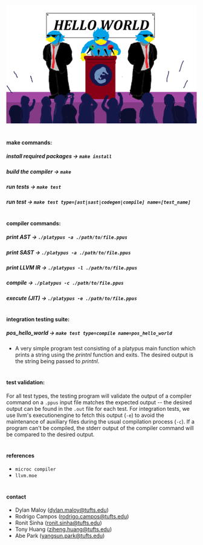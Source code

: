![oink](helloworld.png)

#

#### make commands:
##### install required packages &rarr; ```make install```
##### build the compiler &rarr; ```make```
##### run tests &rarr; ```make test```
##### run test &rarr; ```make test type=[ast|sast|codegen|compile] name=[test_name]```

#

#### compiler commands:
##### print AST &rarr; ```./platypus -a ./path/to/file.ppus```
##### print SAST &rarr; ```./platypus -a ./path/to/file.ppus```
##### print LLVM IR &rarr; ```./platypus -l ./path/to/file.ppus```
##### compile &rarr; ```./platypus -c ./path/to/file.ppus```
##### execute (JIT) &rarr; ```./platypus -e ./path/to/file.ppus```

#

#### integration testing suite:
##### pos_hello_world &rarr; ```make test type=compile name=pos_hello_world```
- A very simple program test consisting of a platypus main function
which prints a string using the *printnl* function and exits. The desired output is the string being passed to *printnl*.

#

#### test validation:
For all test types, the testing program will validate the output of
a compiler command on a ```.ppus``` input file matches the expected output -- the desired output can be found in the ```.out``` file for each test.  For integration tests, we use llvm's executionengine to fetch this output (```-e```) to avoid the maintenance of auxiliary files during the usual compilation process (```-c```). If a program can't be compiled, the stderr output of the compiler command will be compared to the desired output.

#

#### references
- ```microc compiler```
- ```llvm.moe```

#

#### contact
- Dylan Maloy (dylan.maloy@tufts.edu)
- Rodrigo Campos (rodrigo.campos@tufts.edu)
- Ronit Sinha (ronit.sinha@tufts.edu)
- Tony Huang (ziheng.huang@tufts.edu)
- Abe Park (yangsun.park@tufts.edu)